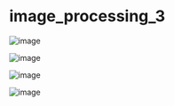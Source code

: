 # image_processing_3

![image](https://user-images.githubusercontent.com/64268059/122684107-d20c4680-d218-11eb-8ae9-be20bf73225f.png)


![image](https://user-images.githubusercontent.com/64268059/122684140-f5cf8c80-d218-11eb-808e-9ac76b8b81e4.png)


![image](https://user-images.githubusercontent.com/64268059/122684156-05e76c00-d219-11eb-8f2f-13179fc0cdad.png)


![image](https://user-images.githubusercontent.com/64268059/122684200-48a94400-d219-11eb-8326-684670b3d432.png)
